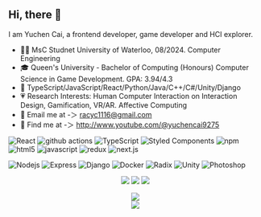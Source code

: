 ## Hi, there 👋
I am Yuchen Cai, a frontend developer, game developer and HCI explorer.

- 👩‍🎓 MsC Studnet University of Waterloo, 08/2024. Computer Engineering
- 🎓 Queen's University - Bachelor of Computing (Honours) Computer Science in Game Development. GPA: 3.94/4.3
- 🦾 TypeScript/JavaScript/React/Python/Java/C++/C#/Unity/Django
- 💗 Research Interests: Human Computer Interaction on Interaction Design, Gamification, VR/AR. Affective Computing
- 📨 Email me at -＞ racyc1116@gmail.com
- 👣 Find me at -＞ http://www.youtube.com/@yuchencai9275

<p>
<img alt="React" src="https://img.shields.io/badge/-React-45b8d8?style=flat-square&logo=react&logoColor=white" /> <img alt="github actions" src="https://img.shields.io/badge/-Github_Actions-2088FF?style=flat-square&logo=github-actions&logoColor=white" /> <img alt="TypeScript" src="https://img.shields.io/badge/-TypeScript-007ACC?style=flat-square&logo=typescript&logoColor=white" /> <img alt="Styled Components" src="https://img.shields.io/badge/-Styled_Components-db7092?style=flat-square&logo=styled-components&logoColor=white" /> <img alt="npm" src="https://img.shields.io/badge/-NPM-CB3837?style=flat-square&logo=npm&logoColor=white" /> <img alt="html5" src="https://img.shields.io/badge/-HTML5-E34F26?style=flat-square&logo=html5&logoColor=white" /> <img alt="javascript" src="https://img.shields.io/badge/-JavaScript-F7DF1E?style=flat-square&logo=javascript&logoColor=black" /> <img alt="redux" src="https://img.shields.io/badge/-Redux-764ABC?style=flat-square&logo=redux&logoColor=white" /> <img alt="next.js" src="https://img.shields.io/badge/-Next.js-000000?style=flat-square&logo=next.js&logoColor=white" />

<img alt="Nodejs" src="https://img.shields.io/badge/-Nodejs-43853d?style=flat-square&logo=Node.js&logoColor=white" /> <img alt="Express" src="https://img.shields.io/badge/-Express-000000?style=flat-square&logo=express&logoColor=white" /> <img alt="Django" src="https://img.shields.io/badge/-Django-092E20?style=flat-square&logo=django&logoColor=white" /> <img alt="Docker" src="https://img.shields.io/badge/-Docker-2496ED?style=flat-square&logo=docker&logoColor=white" /> <img alt="Radix" src="https://img.shields.io/badge/-Radix-4285F4?style=flat-square&logo=radix&logoColor=white" /> <img alt="Unity" src="https://img.shields.io/badge/-Unity-000000?style=flat-square&logo=unity&logoColor=white" /> <img alt="Photoshop" src="https://img.shields.io/badge/-Photoshop-31A8FF?style=flat-square&logo=adobe-photoshop&logoColor=white" />
</p>

<p align = "center">
  <img src = "https://streak-stats.demolab.com?user=rayallll&theme=date-night&hide_border=true&border_radius=50&card_width=800&background=FFFFFF00">
  <img src = "https://github-readme-stats.vercel.app/api?username=rayallll&count_private=true&show_icons=true&line_height=30&theme=dracula&include_all_commits=true&hide=contribs,prs&border_radius=20">
  <img src = "https://github-readme-stats.vercel.app/api/top-langs/?username=rayallll&layout=compact&line_height=20&theme=dracula&border_radius=20">
</p>



<p align = "center">
  <img src = "https://github-readme-activity-graph.vercel.app/graph?username=rayallll&theme=cotton-candy&radius=64">
  <br />
  <img src = "https://komarev.com/ghpvc/?username=rayallll&label=PROFILE+VIEWS">
</p>
